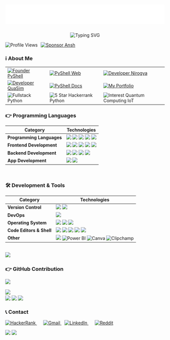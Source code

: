 <!-- Ansh Soni -->
<h1 align="center">
  <img src="https://raw.githubusercontent.com/AnshMNSoni/anshmnsoni/main/name.svg" alt="Ansh Soni" />
</h1>

<!--Dyanamic Writing -->
<p align="center">
  <img src="https://readme-typing-svg.herokuapp.com?font=Fira+Code&duration=3000&pause=1000&color=36BCF7&center=true&vCenter=true&width=500&lines=Welcome+to+my+GitHub+Profile!;I+am+Ansh+Soni+🧑‍💻;App+Developer+📱;Django+Enthusiast+🌐;Tech+Explorer+%7C+Lifelong+Learner+🚀;Let's+build+something+amazing+💡" alt="Typing SVG" />
</p>


<!-- Profile Badge -->
<div style="display: flex; gap: 10px; flex-wrap: wrap; align-items: center;">
  <!-- Profile Views Badge -->
  <img src="https://komarev.com/ghpvc/?username=AnshMNSoni&label=Profile%20Views&color=0e75b6&style=for-the-badge" alt="Profile Views" />
  
  <!-- Sponsor Badge -->
  <a href="https://github.com/sponsors/AnshMNSoni" target="_blank">
    <img src="https://img.shields.io/badge/Sponsor-%E2%9D%A4-red?style=for-the-badge&logo=githubsponsors&logoColor=white" alt="Sponsor Ansh" />
  </a>
</div>


<!-- About My Self -->
<h3>ℹ️ About Me</h3>

<table style="width: 100%; border-collapse: collapse;">
  <tr>
    <td>
      <a href="https://linkedin.com/company/py-shell" target="_blank">
        <img src="https://img.shields.io/badge/Founder-PyShell-6A5ACD?style=for-the-badge&logo=linkedin&logoColor=white" alt="Founder PyShell" />
      </a>
    </td>
    <td>
      <a href="https://pyshellweb.netlify.app/" target="_blank">
        <img src="https://img.shields.io/badge/PyShell-Web-6A5ACD?style=for-the-badge&logo=netlify&logoColor=white" alt="PyShell Web" />
      </a>
    </td>
    <td>
      <a href="https://nirogya-health.netlify.app/" target="_blank">
        <img src="https://img.shields.io/badge/Developer-Nirogya-2E8B57?style=for-the-badge&logo=netlify&logoColor=white" alt="Developer Nirogya" />
      </a>
    </td>
  </tr>
  <tr>
    <td>
      <a href="https://quasimdottech.netlify.app/" target="_blank">
        <img src="https://img.shields.io/badge/Developer-QuaSim-8A2BE2?style=for-the-badge&logo=vercel&logoColor=white" alt="Developer QuaSim" />
      </a>
    </td>
    <td>
      <a href="https://pyshelldocs.netlify.app/" target="_blank">
        <img src="https://img.shields.io/badge/PyShell%20Docs-Documentation-FF8C00?style=for-the-badge&logo=readthedocs&logoColor=white" alt="PyShell Docs" />
      </a>
    </td>
    <td>
      <a href="https://anshdotdev.netlify.app/" target="_blank">
        <img src="https://img.shields.io/badge/My%20Portfolio-Visit-4682B4?style=for-the-badge&logo=about-dot-me&logoColor=white" alt="My Portfolio" />
      </a>
    </td>
  </tr>
  <tr>
    <td>
      <img src="https://img.shields.io/badge/Fullstack%20Developer-Python-3776AB?style=for-the-badge&logo=python&logoColor=white" alt="Fullstack Python" />
    </td>
    <td>
      <img src="https://img.shields.io/badge/Hackerrank-5⭐%20Python-2EC866?style=for-the-badge&logo=hackerrank&logoColor=white" alt="5 Star Hackerrank Python" />
    </td>
    <td>
      <img src="https://img.shields.io/badge/Interest-Quantum%20Computing%20|%20IoT-6A5ACD?style=for-the-badge&logo=gitbook&logoColor=white" alt="Interest Quantum Computing IoT" />
    </td>
  </tr>
</table>




### 👉 Programming Languages

| **Category**         | **Technologies** |
|----------------------|-----------------|
| **Programming Languages** | <img src="https://skillicons.dev/icons?i=python" /> <img src="https://skillicons.dev/icons?i=arduino" /> <img src="https://skillicons.dev/icons?i=java" /> <img src="https://skillicons.dev/icons?i=cpp" /> <img src="https://skillicons.dev/icons?i=c" /> |
| **Frontend Development** | <img src="https://skillicons.dev/icons?i=vite" /> <img src="https://skillicons.dev/icons?i=html" /> <img src="https://skillicons.dev/icons?i=css" /> <img src="https://skillicons.dev/icons?i=tailwindcss" /> <img src="https://skillicons.dev/icons?i=bootstrap" />|
| **Backend Development** | <img src="https://skillicons.dev/icons?i=django" /> <img src="https://skillicons.dev/icons?i=flask" /> <img src="https://skillicons.dev/icons?i=mysql" /> <img src="https://skillicons.dev/icons?i=firebase" /> |
| **App Development** | <img src="https://skillicons.dev/icons?i=dart" /> <img src="https://skillicons.dev/icons?i=flutter" /> |
<br/>

### 🛠️ **Development & Tools**  

| **Category** | **Technologies** |
|-------------|-----------------|
| **Version Control** |  <img src="https://skillicons.dev/icons?i=git" />  <img src="https://skillicons.dev/icons?i=github" /> |
| **DevOps** |  <img src="https://skillicons.dev/icons?i=docker" /> |
| **Operating System** |  <img src="https://skillicons.dev/icons?i=linux" />  <img src="https://skillicons.dev/icons?i=ubuntu" /> <img src="https://skillicons.dev/icons?i=windows" /> |
| **Code Editors & Shell** |  <img src="https://skillicons.dev/icons?i=vscode" /> <img src="https://skillicons.dev/icons?i=anaconda" />  <img src="https://skillicons.dev/icons?i=powershell" />  <img src="https://skillicons.dev/icons?i=pycharm" />  <img src="https://skillicons.dev/icons?i=bash" /> |
| **Other** | <img src="https://skillicons.dev/icons?i=notion" /> ![Power BI](https://img.shields.io/badge/Power_BI-F2C811?style=for-the-badge&logo=power-bi&logoColor=black) ![Canva](https://img.shields.io/badge/Canva-00C4CC?style=for-the-badge&logo=canva&logoColor=white) ![Clipchamp](https://img.shields.io/badge/Clipchamp-9146FF?style=for-the-badge&logo=clipchamp&logoColor=white) |
<br/>

<img src="https://user-images.githubusercontent.com/73097560/115834477-dbab4500-a447-11eb-908a-139a6edaec5c.gif">

### 👉 GitHub Contribution

![](https://github-readme-activity-graph.vercel.app/graph?username=AnshMNSoni&bg_color=1B1B27&line=BF91F3&point=39BDAE&area=true&area_color=BF91F3&title_color=70A5FD&color=39BDAE)
<br/>

<img height="158em" src="http://github-profile-summary-cards.vercel.app/api/cards/profile-details?username=AnshMNSoni&theme=tokyonight">

<div align="left">
<img height="160em" src="http://github-profile-summary-cards.vercel.app/api/cards/most-commit-language?username=AnshMNSoni&theme=tokyonight">
<img height="160em" src="http://github-profile-summary-cards.vercel.app/api/cards/repos-per-language?username=AnshMNSoni&theme=tokyonight">
<img height="160em" src="http://github-profile-summary-cards.vercel.app/api/cards/stats?username=AnshMNSoni&theme=tokyonight">
</div>


### 📞 Contact 

<p align="left">
  <a href="https://www.hackerrank.com/profile/anshsoni702" target="_blank" style="margin-right: 10px;">
    <img src="https://img.shields.io/badge/HackerRank-2EC866?style=for-the-badge&logo=HackerRank&logoColor=white" alt="HackerRank" />
  </a>
  <a href="mailto:ansh.mn.soni7505@gmail.com" target="_blank" style="margin-left: 10px;">
    <img src="https://img.shields.io/badge/Email-D14836?style=for-the-badge&logo=Gmail&logoColor=white" alt="Gmail" />
  </a>
  <a href="https://www.linkedin.com/in/anshmnsoni" target="_blank" style="margin: 0 10px;">
    <img src="https://img.shields.io/badge/LinkedIn-0077B5?style=for-the-badge&logo=LinkedIn&logoColor=white" alt="LinkedIn" />
  </a>
  <a href="https://www.reddit.com/u/AnshMNSoni" target="_blank" style="margin-left: 10px;">
  <img src="https://img.shields.io/badge/Reddit-FF4500?style=for-the-badge&logo=reddit&logoColor=white" alt="Reddit" />
</a>
</p>

<img src="https://user-images.githubusercontent.com/73097560/115834477-dbab4500-a447-11eb-908a-139a6edaec5c.gif">

<!-- Thankyou -->
<img src="https://user-images.githubusercontent.com/74038190/212284158-e840e285-664b-44d7-b79b-e264b5e54825.gif" width="1000">

